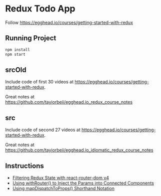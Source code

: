 # Redux Todo App

Follow <https://egghead.io/courses/getting-started-with-redux>

## Running Project

```bash
npm install
npm start
```

## srcOld

Include code of first 30 videos at <https://egghead.io/courses/getting-started-with-redux>.

Great notes at <https://github.com/tayiorbeii/egghead.io_redux_course_notes>

## src

Include code of second 27 videos at <https://egghead.io/courses/getting-started-with-redux>.

Great notes at <https://github.com/tayiorbeii/egghead.io_idiomatic_redux_course_notes>

## Instructions

- [Filtering Redux State with react-router-dom v4](./docs/react-router-dom.md)
- [Using withRouter() to Inject the Params into Connected Components](./docs/withRouter.md)
- [Using mapDispatchToProps() Shorthand Notation](./mapDispatchToProps.md)